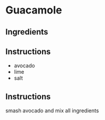 # Guacamole
## Ingredients
## Instructions
* avocado
* lime
* salt
## Instructions
smash avocado and mix all ingredients
